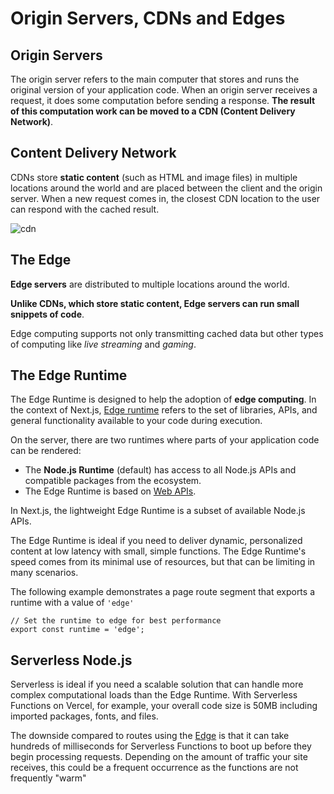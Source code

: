# Origin Servers, CDNs and Edges 

## Origin Servers

The origin server refers to the main computer that stores and runs the original version of your application code. When an origin server receives a request, it does some computation before sending a response. **The result of this computation work can be moved to a CDN (Content Delivery Network)**.

## Content Delivery Network

CDNs store **static content** (such as HTML and image files) in multiple locations around the world and are placed between the client and the origin server. When a new request comes in, the closest CDN location to the user can respond with the cached result.

![cdn](https://sytws.netlify.app/images/cdn.png)

## The Edge

**Edge servers** are distributed to multiple locations around the world. 

**Unlike CDNs, which store static content, Edge servers can run small snippets of code**. 

Edge computing supports not only transmitting cached data but other types of computing like 
*live streaming* and *gaming*. 

## The Edge Runtime

The Edge Runtime is designed to help the  adoption of  **edge computing**. 
In the context of Next.js, [Edge runtime](https://nextjs.org/docs/app/building-your-application/rendering/edge-and-nodejs-runtimes) refers to the set of libraries, APIs, and general functionality available to your code during execution.

On the server, there are two runtimes where parts of your application code can be rendered:

- The **Node.js Runtime** (default) has access to all Node.js APIs and compatible packages from the ecosystem.
- The Edge Runtime is based on [Web APIs](https://nextjs.org/docs/app/api-reference/edge).

In Next.js, the lightweight Edge Runtime is a subset of available Node.js APIs.

The Edge Runtime is ideal if you need to deliver dynamic, personalized content at low latency with small, simple functions. The Edge Runtime's speed comes from its minimal use of resources, but that can be limiting in many scenarios.

The following example demonstrates a page route segment that exports a runtime with a value of `'edge'`

```tsx
// Set the runtime to edge for best performance
export const runtime = 'edge';
```

## Serverless Node.js

Serverless is ideal if you need a scalable solution that can handle more complex computational loads than the Edge Runtime. With Serverless Functions on Vercel, for example, your overall code size is 50MB including imported packages, fonts, and files.

The downside compared to routes using the [Edge](https://vercel.com/docs/concepts/functions/edge-functions) is that it can take hundreds of milliseconds for Serverless Functions to boot up before they begin processing requests. Depending on the amount of traffic your site receives, this could be a frequent occurrence as the functions are not frequently "warm"


